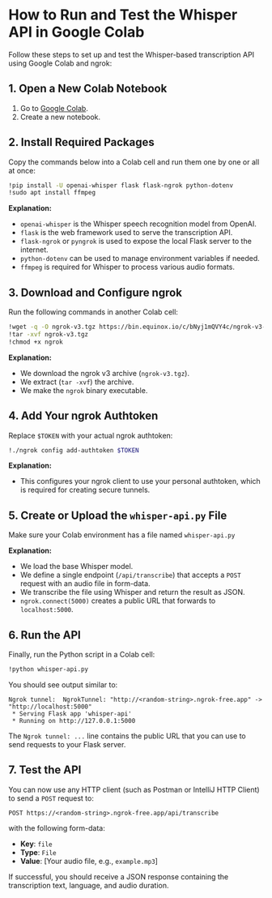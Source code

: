 
# How to Run and Test the Whisper API in Google Colab

Follow these steps to set up and test the Whisper-based transcription API using Google Colab and ngrok:

## 1. Open a New Colab Notebook
1. Go to [Google Colab](https://colab.research.google.com/).
2. Create a new notebook.

## 2. Install Required Packages
Copy the commands below into a Colab cell and run them one by one or all at once:

```bash
!pip install -U openai-whisper flask flask-ngrok python-dotenv
!sudo apt install ffmpeg
```

**Explanation:**
- `openai-whisper` is the Whisper speech recognition model from OpenAI.
- `flask` is the web framework used to serve the transcription API.
- `flask-ngrok` or `pyngrok` is used to expose the local Flask server to the internet.
- `python-dotenv` can be used to manage environment variables if needed.
- `ffmpeg` is required for Whisper to process various audio formats.

## 3. Download and Configure ngrok
Run the following commands in another Colab cell:

```bash
!wget -q -O ngrok-v3.tgz https://bin.equinox.io/c/bNyj1mQVY4c/ngrok-v3-stable-linux-amd64.tgz
!tar -xvf ngrok-v3.tgz
!chmod +x ngrok
```

**Explanation:**
- We download the ngrok v3 archive (`ngrok-v3.tgz`).
- We extract (`tar -xvf`) the archive.
- We make the `ngrok` binary executable.

## 4. Add Your ngrok Authtoken
Replace `$TOKEN` with your actual ngrok authtoken:

```bash
!./ngrok config add-authtoken $TOKEN
```

**Explanation:**
- This configures your ngrok client to use your personal authtoken, which is required for creating secure tunnels.

## 5. Create or Upload the `whisper-api.py` File
Make sure your Colab environment has a file named `whisper-api.py`

**Explanation:**
- We load the base Whisper model.
- We define a single endpoint (`/api/transcribe`) that accepts a `POST` request with an audio file in form-data.
- We transcribe the file using Whisper and return the result as JSON.
- `ngrok.connect(5000)` creates a public URL that forwards to `localhost:5000`.

## 6. Run the API
Finally, run the Python script in a Colab cell:

```bash
!python whisper-api.py
```

You should see output similar to:
```
Ngrok tunnel:  NgrokTunnel: "http://<random-string>.ngrok-free.app" -> "http://localhost:5000"
 * Serving Flask app 'whisper-api'
 * Running on http://127.0.0.1:5000
```

The `Ngrok tunnel: ...` line contains the public URL that you can use to send requests to your Flask server.

## 7. Test the API
You can now use any HTTP client (such as Postman or IntelliJ HTTP Client) to send a `POST` request to:
```
POST https://<random-string>.ngrok-free.app/api/transcribe
```
with the following form-data:
- **Key**: `file`
- **Type**: `File`
- **Value**: [Your audio file, e.g., `example.mp3`]

If successful, you should receive a JSON response containing the transcription text, language, and audio duration.
